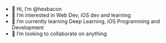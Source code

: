 - 👋 Hi, I’m @hexbacon
- 👀 I’m interested in Web Dev, iOS dev and learning
- 🌱 I’m currently learning Deep Learning, iOS Programming and Development
- 💞️ I’m looking to collaborate on anything

<!---
hexbacon/hexbacon is a ✨ special ✨ repository because its `README.md` (this file) appears on your GitHub profile.
You can click the Preview link to take a look at your changes.
--->
